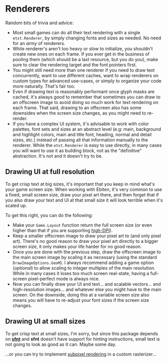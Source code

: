 # Renderers
Random bits of trivia and advice:
- Most small games can do all their text rendering with a single `etxt.Renderer`, by simply changing fonts and sizes as needed. No need for an *army* of renderers.
- While renderer's aren't too heavy or slow to initialize, you shouldn't create new ones on each frame. If you ever get in the business of pooling them (which should be a last resource, but you do you), make sure to clear the rendering target and the font pointers first.
- You might still need more than one renderer if you need to draw text concurrently, want to use different caches, want to wrap renderers on custom types for advanced use-cases, or simply to organize your code more naturally. That's fair too.
- Even if drawing text is reasonably performant once glyph masks are cached, it's always good to remember that sometimes you can draw to an offscreen image to avoid doing so much work for text rendering on each frame. That said, drawing to an offscreen also has some downsides when the screen size changes, as you might need to re-render.
- If you have a complex UI system, it's advisable to work with color palettes, font sets and sizes at an abstract level (e.g: main, background and highlight colors, main and title font, heading, normal and detail sizes, etc.) instead of passing all that information manually to the renderer. While the `etxt.Renderer` is easy to use directly, in many cases you will want to use it as building block, not as the "definitive" abstraction. It's not and it doesn't try to be.

## Drawing UI at full resolution
To get crisp text at big sizes, it's important that you keep in mind what's your game screen size. When working with Ebiten, it's very common to use a fixed, small screen size, draw your pixel art there, and then forget that if you also draw your text and UI at that small size it will look terrible when it's scaled up.

To get this right, you can do the following:
- Make your `Game.Layout` function return the full screen size (or even higher than that if you are supporting [high-DPI](https://github.com/hajimehoshi/ebiten/blob/main/examples/highdpi/main.go)).
- Keep a smaller offscreen image to draw your pixel art to (and only pixel art). There's no good reason to draw your pixel art directly to a bigger screen size, it only makes your life harder for no good reason.
- Once you are done with the previous step, draw the offscreen image to the main screen image by scaling it as necessary (using the standard `DrawImageOptions.GeoM`). I always recommend adding a game option (*optional*) to allow scaling to integer multiples of the main resolution. While in many cases it loses too much screen real-state, having a full-screen pixel-perfect mode is always nice.
- Now you can finally draw your UI and text... and scalable vectors... and high-resolution images... and whatever else you might have to the main screen. On the downside, doing this at a variable screen size also means you will have to re-adjust your font sizes if the screen size changes.

## Drawing UI at small sizes
To get crisp text at small sizes, I'm sorry, but since this package depends on [**sfnt**](https://pkg.go.dev/golang.org/x/image/font/sfnt) and **sfnt** doesn't have support for hinting instructions, small text is not going to look as good as it can. Maybe some day.

...or you can try to implement [subpixel rendering](https://en.wikipedia.org/wiki/Subpixel_rendering) in a custom rasterizer...
